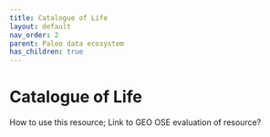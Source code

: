 ```yaml
---
title: Catalogue of Life
layout: default
nav_order: 2
parent: Paleo data ecosystem
has_children: true
---
```


# Catalogue of Life

How to use this resource; Link to GEO OSE evaluation of resource?